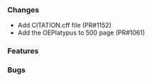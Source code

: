 ### Changes

- Add CITATION.cff file (PR#1152)
- Add the OEPlatypus to 500 page (PR#1061)

### Features

### Bugs
